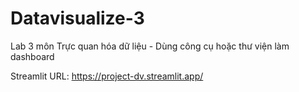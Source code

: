 # Datavisualize-3
Lab 3 môn Trực quan hóa dữ liệu - Dùng công cụ hoặc thư viện làm dashboard

Streamlit URL: https://project-dv.streamlit.app/
